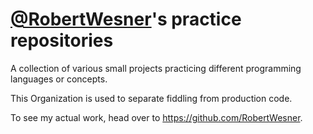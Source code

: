 # [@RobertWesner](https://github.com/RobertWesner)'s practice repositories

A collection of various small projects practicing different programming languages or concepts.

This Organization is used to separate fiddling from production code.

To see my actual work, head over to https://github.com/RobertWesner.
